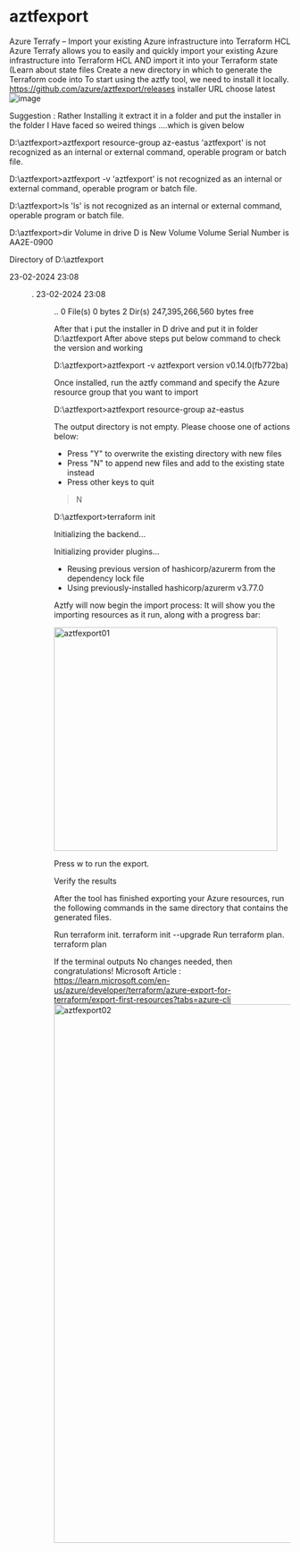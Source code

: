 # aztfexport
Azure Terrafy – Import your existing Azure infrastructure into Terraform HCL
Azure Terrafy allows you to easily and quickly import your existing Azure infrastructure into Terraform HCL AND import it into your Terraform state (Learn about state files
Create a new directory in which to generate the Terraform code into
To start using the aztfy tool, we need to install it locally.
https://github.com/azure/aztfexport/releases   installer URL choose latest 
![image](https://github.com/gautam4921/aztfexport/assets/45917285/04113c3a-dfb9-495f-9a76-154d73ddd321)


Suggestion : Rather Installing it extract it in a folder and put the installer in the folder 
I Have faced so weired things ....which is given below 

D:\aztfexport>aztfexport resource-group az-eastus
'aztfexport' is not recognized as an internal or external command,
operable program or batch file.

D:\aztfexport>aztfexport -v
'aztfexport' is not recognized as an internal or external command,
operable program or batch file.

D:\aztfexport>ls
'ls' is not recognized as an internal or external command,
operable program or batch file.

D:\aztfexport>dir
 Volume in drive D is New Volume
 Volume Serial Number is AA2E-0900

 Directory of D:\aztfexport

23-02-2024  23:08    <DIR>          .
23-02-2024  23:08    <DIR>          ..
               0 File(s)              0 bytes
               2 Dir(s)  247,395,266,560 bytes free

               
After that i put the installer in D drive and put it in folder D:\aztfexport
After above steps put below command to check the version and working 

D:\aztfexport>aztfexport -v
aztfexport version v0.14.0(fb772ba)

Once installed, run the aztfy command and specify the Azure resource group that you want to import 

D:\aztfexport>aztfexport resource-group az-eastus

The output directory is not empty. Please choose one of actions below:

* Press "Y" to overwrite the existing directory with new files
* Press "N" to append new files and add to the existing state instead
* Press other keys to quit

> N

D:\aztfexport>terraform init

Initializing the backend...

Initializing provider plugins...
- Reusing previous version of hashicorp/azurerm from the dependency lock file
- Using previously-installed hashicorp/azurerm v3.77.0

Aztfy will now begin the import process:
It will show you the importing resources as it run, along with a progress bar:

<img width="400" alt="aztfexport01" src="https://github.com/gautam4921/aztfexport/assets/45917285/393894c7-21d6-436f-ab22-01cb85967e6d">


Press w to run the export.

Verify the results

After the tool has finished exporting your Azure resources, run the following commands in the same directory that contains the generated files.

 Run terraform init.
 terraform init --upgrade
 Run terraform plan.
 terraform plan

If the terminal outputs No changes needed, then congratulations!
Microsoft Article : https://learn.microsoft.com/en-us/azure/developer/terraform/azure-export-for-terraform/export-first-resources?tabs=azure-cli
<img width="963" alt="aztfexport02" src="https://github.com/gautam4921/aztfexport/assets/45917285/b998e777-98d9-4816-b5ea-af87d1f6d6ce">


